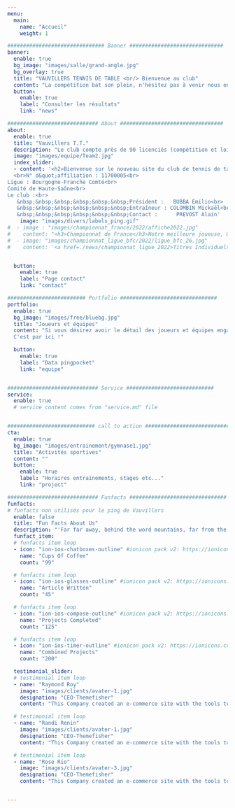 ```yaml
---
menu:
  main:
    name: "Accueil"
    weight: 1

############################### Banner ##############################
banner:
  enable: true
  bg_image: "images/salle/grand-angle.jpg"
  bg_overlay: true
  title: "VAUVILLERS TENNIS DE TABLE <br/> Bienvenue au club"
  content: "La compétition bat son plein, n'hésitez pas à venir nous encourager !"
  button:
    enable: true
    label: "Consulter les résultats"
    link: "news"

############################# About #################################
about:
  enable: true
  title: "Vauvillers T.T."
  description: "Le club compte près de 90 licenciés (compétition et loisir) et est ouvert à toutes et tous."
  image: "images/equipe/Team2.jpg"
  index_slider:
  - content: '<h2>Bienvenue sur le nouveau site du club de tennis de table de Vauvillers.</h2><h4>Nous faisons peau neuve <i class="ion-happy-outline"></i></h4>
  <br>N° d&quot;affiliation : 11700005​<br>
Ligue : Bourgogne-Franche Comté<br>
Comité de Haute-Saône<br>
Le club :<br>
   &nbsp;&nbsp;&nbsp;&nbsp;&nbsp;&nbsp;Président :   BUBBA Emilio<br>
   &nbsp;&nbsp;&nbsp;&nbsp;&nbsp;&nbsp;Entraîneur : COLOMBIN Mickaël<br>
   &nbsp;&nbsp;&nbsp;&nbsp;&nbsp;&nbsp;Contact :      PREVOST Alain'
    image: "images/divers/labels_ping.gif" 
#  - image : "images/championnat_france/2022/affiche2022.jpg"
#    content: "<h3>Championnat de France</h3>Notre meilleure joueuse, Gabrielle, participe <a href=./news/gab_france2022>aux championnats de France Benjamin(e)s</a> à Joué Lès # Tours !!!"
#  - image: "images/championnat_ligue_bfc/2022/ligue_bfc_26.jpg"
#    content: '<a href=./news/championnat_ligue_2022>Titres Individuels et Handisport Régionaux pour les championnats de la Ligue Bourgogne-Franche-Comté de Tennis de Table en # jeu le WE des 18&19 juin à Besançon</a>.<br> De très bonnes perfs pour le club de Vauvillers <i class="ion-happy-outline"></i>'


  button:
    enable: true
    label: "Page contact"
    link: "contact"

######################### Portfolio ###############################
portfolio:
  enable: true
  bg_image: "images/free/bluebg.jpg"
  title: "Joueurs et équipes"
  content: "Si vous désirez avoir le détail des joueurs et équipes engagés (merci pingpocket!) 
  C'est par ici !"

  button:
    enable: true
    label: "Data pingpocket"
    link: "equipe"


############################# Service ############################
service:
  enable: true
  # service content comes from "service.md" file


############################ call to action ###########################
cta:
  enable: true
  bg_image: "images/entrainement/gymnase1.jpg"
  title: "Activités sportives"
  content: ""
  button:
    enable: true
    label: "Horaires entrainements, stages etc..."
    link: "project"

############################# Funfacts ###############################
funfacts:
# funfacts non utilisés pour le ping de Vauvillers
  enable: false
  title: "Fun Facts About Us"
  description: "'Far far away, behind the word mountains, far from the countries Vokalia and Consonantia, <br> there live the blind texts. Separated they live in Bookmarksgrove right at the coast of the Semantics'"
  funfact_item:
  # funfacts item loop
  - icon: "ion-ios-chatboxes-outline" #ionicon pack v2: https://ionicons.com/v2/
    name: "Cups Of Coffee"
    count: "99"

  # funfacts item loop
  - icon: "ion-ios-glasses-outline" #ionicon pack v2: https://ionicons.com/v2/
    name: "Article Written"
    count: "45"

  # funfacts item loop
  - icon: "ion-ios-compose-outline" #ionicon pack v2: https://ionicons.com/v2/
    name: "Projects Completed"
    count: "125"

  # funfacts item loop
  - icon: "ion-ios-timer-outline" #ionicon pack v2: https://ionicons.com/v2/
    name: "Combined Projects"
    count: "200"

  testimonial_slider:
  # testimonial item loop
  - name: "Raymond Roy"
    image: "images/clients/avater-1.jpg"
    designation: "CEO-Themefisher"
    content: "This Company created an e-commerce site with the tools to make our business a success, with innovative ideas we feel that our site has unique elements that make us stand out from the crowd."

  # testimonial item loop
  - name: "Randi Renin"
    image: "images/clients/avater-1.jpg"
    designation: "CEO-Themefisher"
    content: "This Company created an e-commerce site with the tools to make our business a success, with innovative ideas we feel that our site has unique elements that make us stand out from the crowd."

  # testimonial item loop
  - name: "Rose Rio"
    image: "images/clients/avater-3.jpg"
    designation: "CEO-Themefisher"
    content: "This Company created an e-commerce site with the tools to make our business a success, with innovative ideas we feel that our site has unique elements that make us stand out from the crowd."


---
```

